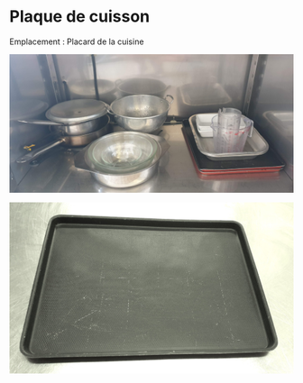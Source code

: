 # Plaque de cuisson

Emplacement : Placard de la cuisine

![Placard de la cuisine](/placardcuisine.jpg)

![Plaque de cuisson.jpg](/plaquedecuisson.jpg)
